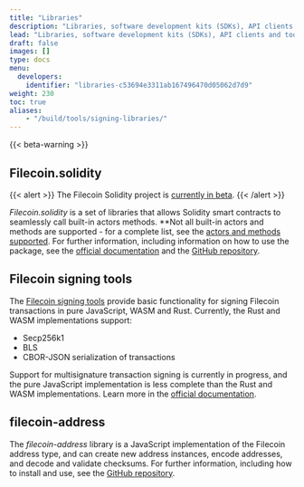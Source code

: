 ```yaml
---
title: "Libraries"
description: "Libraries, software development kits (SDKs), API clients and tools exist to speed up the development of software on top of the Filecoin network. The available assets are listed on this page."
lead: "Libraries, software development kits (SDKs), API clients and tools exist to speed up the development of software on top of the Filecoin network. The available assets are listed on this page."
draft: false
images: []
type: docs
menu:
  developers:
    identifier: "libraries-c53694e3311ab167496470d05062d7d9"
weight: 230
toc: true
aliases:
    - "/build/tools/signing-libraries/"
---
```


{{< beta-warning >}}

## Filecoin.solidity

{{< alert >}}
The Filecoin Solidity project is [currently in beta](https://docs.zondax.ch/fevm/filecoin-solidity#disclaimer-%EF%B8%8F%EF%B8%8F).
{{< /alert >}}

_Filecoin.solidity_ is a set of libraries that allows Solidity smart contracts to seamlessly call built-in actors methods. **Not all built-in actors and methods are supported - for a complete list, see the [actors and methods supported](https://docs.zondax.ch/fevm/filecoin-solidity/api/#actors-and-methods-supported). For further information, including information on how to use the package, see the [official documentation](https://docs.zondax.ch/fevm/filecoin-solidity/) and the [GitHub repository](https://github.com/Zondax/filecoin-solidity).

## Filecoin signing tools

The [Filecoin signing tools](https://github.com/Zondax/filecoin-signing-tools) provide basic functionality for signing Filecoin transactions in pure JavaScript, WASM and Rust. Currently, the Rust and WASM implementations support:

- Secp256k1
- BLS
- CBOR-JSON serialization of transactions

Support for multisignature transaction signing is currently in progress, and the pure JavaScript implementation is less complete than the Rust and WASM implementations. Learn more in the [official documentation](https://docs.zondax.ch/filecoin-signing-tools/).

## filecoin-address

The _filecoin-address_ library is a JavaScript implementation of the Filecoin address type, and can create new address instances, encode addresses, and decode and validate checksums. For further information, including how to install and use, see the [GitHub repository](https://github.com/glifio/modules/tree/primary/packages/filecoin-address).